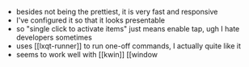 -	besides not being the prettiest, it is very fast and responsive
-	I've configured it so that it looks presentable
-	so "single click to activate items" just means enable tap, ugh I hate developers sometimes
-	uses [[lxqt-runner]] to run one-off commands, I actually quite like it
-	seems to work well with [[kwin]] [[window